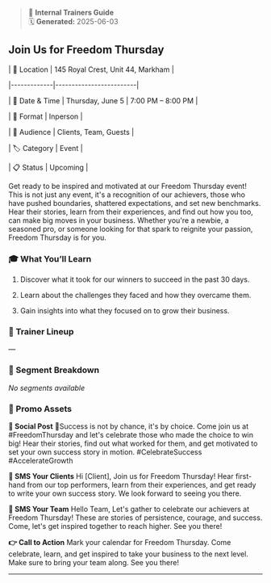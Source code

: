 > 🔐 **Internal Trainers Guide**  
> 🗓️ **Generated:** 2025-06-03

## Join Us for Freedom Thursday

| 📍 Location | 145 Royal Crest, Unit 44, Markham |

|-------------|-------------------------|

| 📅 Date & Time | Thursday, June 5 | 7:00 PM – 8:00 PM |

| 🎯 Format | Inperson |

| 👥 Audience | Clients, Team, Guests |

| 🏷 Category | Event |

| 📋 Status | Upcoming |



Get ready to be inspired and motivated at our Freedom Thursday event! This is not just any event, it's a recognition of our achievers, those who have pushed boundaries, shattered expectations, and set new benchmarks. Hear their stories, learn from their experiences, and find out how you too, can make big moves in your business. Whether you're a newbie, a seasoned pro, or someone looking for that spark to reignite your passion, Freedom Thursday is for you.

### 🎓 What You’ll Learn

1. Discover what it took for our winners to succeed in the past 30 days.

2. Learn about the challenges they faced and how they overcame them.

3. Gain insights into what they focused on to grow their business.

### 👥 Trainer Lineup

—

### 📑 Segment Breakdown

_No segments available_

### 📣 Promo Assets

**📢 Social Post**
💫Success is not by chance, it's by choice. Come join us at #FreedomThursday and let's celebrate those who made the choice to win big! Hear their stories, find out what worked for them, and get motivated to set your own success story in motion. #CelebrateSuccess #AccelerateGrowth

**📨 SMS Your Clients**
Hi [Client], Join us for Freedom Thursday! Hear first-hand from our top performers, learn from their experiences, and get ready to write your own success story. We look forward to seeing you there.

**👥 SMS Your Team**
Hello Team, Let's gather to celebrate our achievers at Freedom Thursday! These are stories of persistence, courage, and success. Come, let's get inspired together to reach higher. See you there!

**👉 Call to Action**
Mark your calendar for Freedom Thursday. Come celebrate, learn, and get inspired to take your business to the next level. Make sure to bring your team along. See you there!

---

